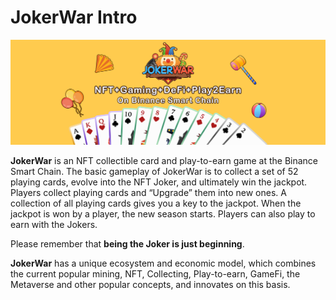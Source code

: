 # JokerWar Intro

![](.gitbook/assets/banner_logo.png)

**JokerWar** is an NFT collectible card and play-to-earn game at the Binance Smart Chain. The basic gameplay of JokerWar is to collect a set of 52 playing cards, evolve into the NFT Joker, and ultimately win the jackpot. Players collect playing cards and “Upgrade” them into new ones. A collection of all playing cards gives you a key to the jackpot. When the jackpot is won by a player, the new season starts. Players can also play to earn with the Jokers. 

Please remember that **being the Joker is just beginning**.

**JokerWar** has a unique ecosystem and economic model, which combines the current popular mining, NFT, Collecting, Play-to-earn, GameFi, the Metaverse and other popular concepts, and innovates on this basis.

​

### 

